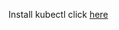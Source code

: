 
Install kubectl click [here](https://github.com/e2eSolutionArchitect/kubernetes/blob/main/docs/install-kubectl.md)
